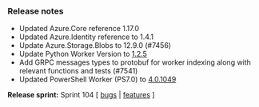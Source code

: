 ### Release notes
<!-- Please add your release notes in the following format:
- My change description (#PR)
-->
- Updated Azure.Core reference 1.17.0
- Updated Azure.Identity reference to 1.4.1
- Update Azure.Storage.Blobs to 12.9.0 (#7456)
- Update Python Worker Version to [1.2.5](https://github.com/Azure/azure-functions-python-worker/releases/tag/1.2.5)
- Add GRPC messages types to protobuf for worker indexing along with relevant functions and tests (#7541)
- Updated PowerShell Worker (PS7.0) to [4.0.1049](https://github.com/Azure/azure-functions-powershell-worker/releases/tag/v4.0.1049)


**Release sprint:** Sprint 104
[ [bugs](https://github.com/Azure/azure-functions-host/issues?q=is%3Aissue+milestone%3A%22Functions+Sprint+<successiveSprint>%22+label%3Abug+is%3Aclosed) | [features](https://github.com/Azure/azure-functions-host/issues?q=is%3Aissue+milestone%3A%22Functions+Sprint+104%22+label%3Afeature+is%3Aclosed) ]

